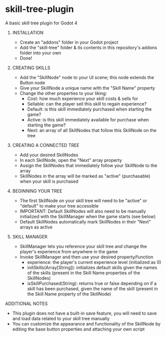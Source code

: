 # skill-tree-plugin
A basic skill tree plugin for Godot 4


1. INSTALLATION
   - Create an "addons" folder in your Godot project
   - Add the "skill-tree" folder & its contents in this repository's addons folder into your own
   - Done!

2. CREATING SKILLS
   - Add the "SkillNode" node to your UI scene; this node extends the Button node
   - Give your SkillNode a unique name with the "Skill Name" property
   - Change the other properties to your liking:
       - Cost: how much experience your skill costs & sells for
       - Sellable: can the player sell this skill to regain experience?
       - Default: is this skill immediately purchased when starting the game?
       - Active: is this skill immediately available for purchase when starting the game?
       - Next: an array of all SkillNodes that follow this SkillNode on the tree

3. CREATING A CONNECTED TREE
   - Add your desired SkillNodes
   - In each SkillNode, open the "Next" array property
   - Assign the SkillNodes that immediately follow your SkillNode to the array
   - SkillNodes in the array will be marked as "active" (purchasable) when your skill is purchased

4. BEGINNING YOUR TREE
   - The first SkillNode on your skill tree will need to be "active" or "default" to make your tree accessible
   - IMPORTANT: Default SkillNodes will also need to be manually initialized with the SkillManager when the game starts (see below)
   - Default SkillNodes automatically mark SkillNodes in their "Next" arrays as active

5. SKILL MANAGER
   - SkillManager lets you reference your skill tree and change the player's experience from anywhere in the game
   - Invoke SkillManager and then use your desired property/function
       - experience: the player's current experience level (initialized as 0)
       - initSkills(Array[String]): initializes default skills given the names of the skills (present in the Skill Name properties of the SkillNodes)
       - isSkillPurchased(String): returns true or false depending on if a skill has been purchased, given the name of the skill (present in the Skill Name property of the SkillNode)

ADDITIONAL NOTES
   - This plugin does not have a built-in save feature, you will need to save and load data related to your skill tree manually
   - You can customize the appearance and functionality of the SkillNode by editing the base button properties and attaching your own script
